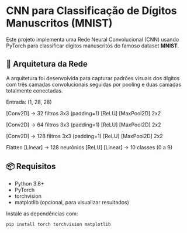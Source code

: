 # CNN para Classificação de Dígitos Manuscritos (MNIST)

Este projeto implementa uma Rede Neural Convolucional (CNN) usando PyTorch para classificar dígitos manuscritos do famoso dataset **MNIST**.

## 🧠 Arquitetura da Rede

A arquitetura foi desenvolvida para capturar padrões visuais dos dígitos com três camadas convolucionais seguidas por pooling e duas camadas totalmente conectadas.

Entrada: (1, 28, 28)

[Conv2D] -> 32 filtros 3x3 (padding=1)
[ReLU]
[MaxPool2D] 2x2

[Conv2D] -> 64 filtros 3x3 (padding=1)
[ReLU]
[MaxPool2D] 2x2

[Conv2D] -> 128 filtros 3x3 (padding=1)
[ReLU]
[MaxPool2D] 2x2

Flatten
[Linear] -> 128 neurônios
[ReLU]
[Linear] -> 10 classes (0 a 9)

## 📦 Requisitos

- Python 3.8+
- PyTorch
- torchvision
- matplotlib (opcional, para visualizar resultados)

Instale as dependências com:

```bash
pip install torch torchvision matplotlib
